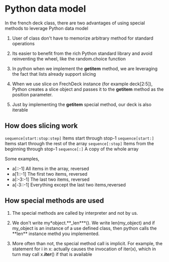 # Python data model

In the french deck class, there are two advantages of using special methods to leverage Python data model

1. User of class don't have to memorize arbitrary method for standard operations
2. Its easier to benefit from the rich Python standard library and avoid reinventing the wheel, like the
   random.choice function
3. In python when we implement the **getitem** method, we are leveraging the fact that lists already support slicing

4. When we use slice on FrechDeck instance (for example deck[2:5]), Python creates a slice object
   and passes it to the **getitem** method as the position parameter.

5. Just by implementing the **getitem** special method, our deck is also iterable

## How does slicing work

`sequence[start:stop:step]` Items start through stop-1
`sequence[start:]` Items start through the rest of the array
`sequence[:stop]` Items from the beginning through stop-1
`sequence[:]` A copy of the whole array

Some examples,

- a[::-1] All items in the array, reversed
- a[1::-1] The first two items, reversed
- a[:-3:-1] The last two items, reversed
- a[-3::-1] Everything except the last two items,reversed

## How special methods are used

1. The special methods are called by interpreter and not by us.
2. We don't write my\*object.\*\*\_len**\*(). We write len(my_object) and if my_object is an instance of a use defined class, then python
   calls the **len\*\* instance methd you implemented.

3. More often than not, the special method call is implicit. For example, the statement for i in x:
   actually causes the invocation of iter(x), which in turn may call x.**_iter_**() if that is available
